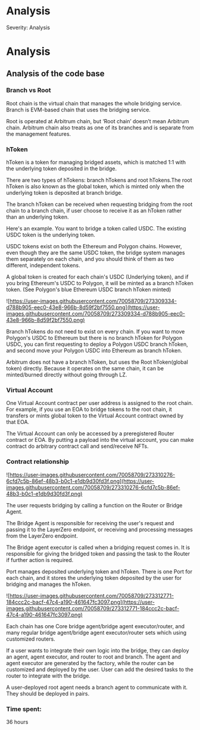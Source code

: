 # Analysis

Severity: Analysis

# Analysis

## **Analysis of the code base**

### Branch vs Root

Root chain is the virtual chain that manages the whole bridging service. Branch is EVM-based chain that uses the bridging service.

Root is operated at Arbitrum chain, but ‘Root chain’ doesn’t mean Arbitrum chain. Arbitrum chain also treats as one of its branches and is separate from the management features.

### hToken

hToken is a token for managing bridged assets, which is matched 1:1 with the underlying token deposited in the bridge. 

There are two types of hTokens: branch hTokens and root hTokens.The root hToken is also known as the global token, which is minted only when the underlying token is deposited at branch bridge.

The branch hToken can be received when requesting bridging from the root chain to a branch chain, if user choose to receive it as an hToken rather than an underlying token.

Here's an example. You want to bridge a token called USDC. The existing USDC token is the underlying token.

USDC tokens exist on both the Ethereum and Polygon chains. However, even though they are the same USDC token, the bridge system manages them separately on each chain, and you should think of them as two different, independent tokens.

A global token is created for each chain's USDC (Underlying token), and if you bring Ethereum's USDC to Polygon, it will be minted as a branch hToken token. (See Polygon's blue Ethereum USDC branch hToken minted)

![https://user-images.githubusercontent.com/70058709/273309334-d788b905-eec0-43e8-966b-8d59f2bf7550.png](https://user-images.githubusercontent.com/70058709/273309334-d788b905-eec0-43e8-966b-8d59f2bf7550.png)

Branch hTokens do not need to exist on every chain. If you want to move Polygon's USDC to Ethereum but there is no branch hToken for Polygon USDC, you can first requesting to deploy a Polygon USDC branch hToken, and second move your Polygon USDC into Ethereum as branch hToken.

Arbitrum does not have a branch hToken, but uses the Root hToken(global token) directly. Because it operates on the same chain, it can be minted/burned directly without going through LZ.

### Virtual Account

One Virtual Account contract per user address is assigned to the root chain. For example, if you use an EOA to bridge tokens to the root chain, it transfers or mints global token to the Virtual Account contract owned by that EOA.

The Virtual Account can only be accessed by a preregistered Router contract or EOA. By putting a payload into the virtual account, you can make contract do arbitrary contract call and send/receive NFTs.

### Contract relationship

![https://user-images.githubusercontent.com/70058709/273310276-6cfd7c5b-86ef-48b3-b0c1-e1db9d30fd3f.png](https://user-images.githubusercontent.com/70058709/273310276-6cfd7c5b-86ef-48b3-b0c1-e1db9d30fd3f.png)

The user requests bridging by calling a function on the Router or Bridge Agent.

The Bridge Agent is responsible for receiving the user's request and passing it to the LayerZero endpoint, or receiving and processing messages from the LayerZero endpoint.

The Bridge agent executor is called when a bridging request comes in. It is responsible for giving the bridged token and passing the task to the Router if further action is required.

Port manages deposited underlying token and hToken. There is one Port for each chain, and it stores the underlying token deposited by the user for bridging and manages the hToken.

![https://user-images.githubusercontent.com/70058709/273312771-184ccc2c-bacf-47c4-a190-461647fc3097.png](https://user-images.githubusercontent.com/70058709/273312771-184ccc2c-bacf-47c4-a190-461647fc3097.png)

Each chain has one Core bridge agent/bridge agent executor/router, and many regular bridge agent/bridge agent executor/router sets which using customized routers. 

If a user wants to integrate their own logic into the bridge, they can deploy an agent, agent executor, and router to root and branch. The agent and agent executor are generated by the factory, while the router can be customized and deployed by the user. User can add the desired tasks to the router to integrate with the bridge.

A user-deployed root agent needs a branch agent to communicate with it. They should be deployed in pairs.

### Time spent:
36 hours
